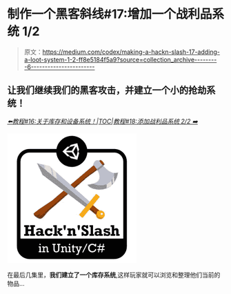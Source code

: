 # 制作一个黑客斜线#17:增加一个战利品系统 1/2

> 原文：<https://medium.com/codex/making-a-hackn-slash-17-adding-a-loot-system-1-2-ff8e5184f5a9?source=collection_archive---------6----------------------->

## 让我们继续我们的黑客攻击，并建立一个小的抢劫系统！

[*⬅️教程#16:关于库存和设备系统！*](/codex/making-a-hackn-slash-16-on-with-the-inventory-and-the-equipment-systems-7637c4ffafa3)*|*[*TOC*](/c-sharp-progarmming/making-a-hackn-slash-game-in-unity-c-6ec315e75816)*|*[*教程#18:添加战利品系统 2/2 ➡️*](https://mina-pecheux.medium.com/making-a-hackn-slash-18-adding-a-loot-system-2-2-d3a6d4e64c93)

![](img/0e73857ff8ae127ce74f6268637947f5.png)

在最后几集里，**我们建立了一个库存系统**,这样玩家就可以浏览和整理他们当前的物品…